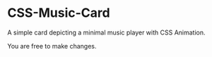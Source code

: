 # CSS-Music-Card
A simple card depicting a minimal music player with CSS Animation.

You are free to make changes. 
